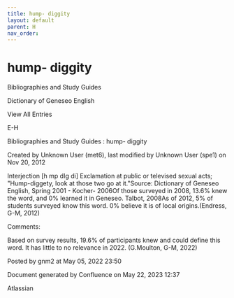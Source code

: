 ```yaml
---
title: hump- diggity
layout: default
parent: H
nav_order:
---
```


# hump- diggity

Bibliographies and Study Guides

Dictionary of Geneseo English

View All Entries

E-H

Bibliographies and Study Guides : hump- diggity

Created by  Unknown User (met6), last modified by  Unknown User (spe1) on Nov 20, 2012

Interjection [h mp dIg di] Exclamation at public or televised sexual acts; &quot;Hump-diggety, look at those two go at it.&quot;Source: Dictionary of Geneseo English, Spring 2001 - Kocher- 2006Of those surveyed in 2008, 13.6% knew the word, and 0% learned it in Geneseo. Talbot, 2008As of 2012, 5% of students surveyed know this word. 0% believe it is of local origins.(Endress, G-M, 2012)

Comments:

Based on survey results, 19.6% of participants knew and could define this word. It has little to no relevance in 2022. (G.Moulton, G-M, 2022)

Posted by gnm2 at May 05, 2022 23:50

Document generated by Confluence on May 22, 2023 12:37

Atlassian
